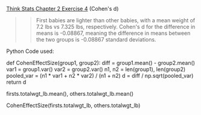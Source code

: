 [Think Stats Chapter 2 Exercise 4](http://greenteapress.com/thinkstats2/html/thinkstats2003.html#toc24) (Cohen's d)

>> First babies are lighter than other babies, with a mean weight of 7.2 lbs vs 7.325 lbs, respectively. 
Cohen's d for the difference in means is -0.08867, meaning the difference in means between the two groups is -0.08867 standard deviations.

Python Code used:

def CohenEffectSize(group1, group2):
    diff = group1.mean() - group2.mean()
    var1 = group1.var()
    var2 = group2.var()
    n1, n2 = len(group1), len(group2)
    pooled_var = (n1 * var1 + n2 * var2) / (n1 + n2)
    d = diff / np.sqrt(pooled_var)
    return d
    
firsts.totalwgt_lb.mean(), others.totalwgt_lb.mean()

CohenEffectSize(firsts.totalwgt_lb, others.totalwgt_lb)
